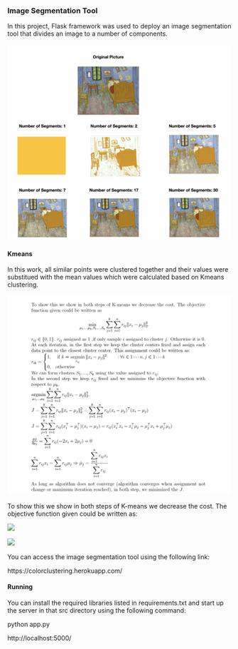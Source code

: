 ### Image Segmentation Tool 
<p align = "justify">
In this project,  Flask framework was used to deploy an image segmentation tool that divides an image to a number of components. 
</p>

#### 
<p align = "center">
	<img src = "https://github.com/rojinnew/image_segmentation/blob/master/segments.png">
</p>

#### Kmeans 
In this work, all similar points were clustered together and their values were substitued with the mean values which were calculated based on Kmeans clustering.
<p align = "center" width = "200px">
	<img src = "https://github.com/rojinnew/image_segmentation/blob/master/kmeans.png">
</p>

<p>
To show this we show in both steps of K-means we decrease the cost.
The objective function given could be written as:
</p>

<p>
<img src="https://render.githubusercontent.com/render/math?math=\textrm{minimum}_{\mu_1,...,\mu_k,S_1,...,S_k}\sum_{j=1}^k\sum_{i=1}^n r_{ij}\|x_i-\mu_j\|_2^2.">
</p>
<p>
<img src="https://render.githubusercontent.com/render/math?math=r_{ij} \in \{0,1\}.r_{ij} \text{assigned as 1 ,if only sample i assigned to cluster $j$. Otherwise it is 0.}">
</p>

You can access the image segmentation tool using the following link:
<p align = "left">
https://colorclustering.herokuapp.com/
</p>
 
#### Running 
You can install the required libraries listed in requirements.txt and start up the server in that src directory using the following command: 
 
python app.py 
 
http://localhost:5000/
